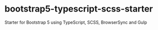 # bootstrap5-typescript-scss-starter
Starter for Bootstrap 5 using TypeScript, SCSS, BrowserSync and Gulp
